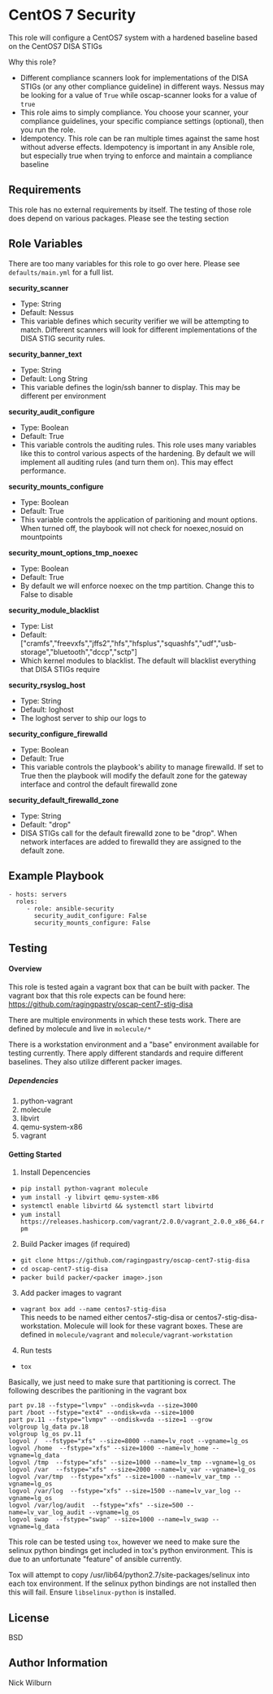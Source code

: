 CentOS 7 Security
=========

This role will configure a CentOS7 system with a hardened baseline based on the CentOS7 DISA STIGs

Why this role?
  - Different compliance scanners look for implementations of the DISA STIGs (or any other compliance guideline) in different ways. Nessus may be looking for a value of `True` while oscap-scanner looks for a value of `true`
  - This role aims to simply compliance. You choose your scanner, your compliance guidelines, your specific compiance settings (optional), then you run the role. 
  - Idempotency. This role can be ran multiple times against the same host without adverse effects. Idempotency is important in any Ansible role, but especially true when trying to enforce and maintain a compliance baseline

Requirements
------------

This role has no external requirements by itself. The testing of those role does depend on various packages. Please see the testing section

Role Variables
--------------

There are too many variables for this role to go over here. Please see `defaults/main.yml` for a full list.  

**security_scanner**
  * Type: String
  * Default: Nessus
  * This variable defines which security verifier we will be attempting to match. Different scanners will look for different implementations of the DISA STIG security rules.

**security_banner_text**
  * Type: String
  * Default: Long String
  * This variable defines the login/ssh banner to display. This may be different per environment

**security_audit_configure**
  * Type: Boolean
  * Default: True
  * This variable controls the auditing rules. This role uses many variables like this to control various aspects of the hardening. By default we will implement all auditing rules (and turn them on). This may effect performance.

**security_mounts_configure**
  * Type: Boolean
  * Default: True
  * This variable controls the application of paritioning and mount options. When turned off, the playbook will not check for noexec,nosuid on mountpoints

**security_mount_options_tmp_noexec**
  * Type: Boolean
  * Default: True
  * By default we will enforce noexec on the tmp partition. Change this to False to disable

**security_module_blacklist**
  * Type: List
  * Default: ["cramfs","freevxfs","jffs2","hfs","hfsplus","squashfs","udf","usb-storage","bluetooth","dccp","sctp"]
  * Which kernel modules to blacklist. The default will blacklist everything that DISA STIGs require

**security_rsyslog_host**
  * Type: String
  * Default: loghost
  * The loghost server to ship our logs to

**security_configure_firewalld**
  * Type: Boolean
  * Default: True
  * This variable controls the playbook's ability to manage firewalld. If set to True then the playbook will modify the default zone for the gateway interface and control the default firewalld zone

**security_default_firewalld_zone**
  * Type: String
  * Default: "drop"
  * DISA STIGs call for the default firewalld zone to be "drop". When network interfaces are added to firewalld they are assigned to the default zone.

Example Playbook
----------------

    - hosts: servers
      roles:
         - role: ansible-security
           security_audit_configure: False
           security_mounts_configure: False
           

Testing
-------

#### Overview
This role is tested again a vagrant box that can be built with packer. The vagrant box that this role expects can be found here: https://github.com/ragingpastry/oscap-cent7-stig-disa

There are multiple environments in which these tests work. There are defined by molecule and live in `molecule/*`

There is a workstation environment and a "base" environment available for testing currently. There apply different standards and require different baselines. They also utilize different packer images.


##### Dependencies
1. python-vagrant
2. molecule
3. libvirt
4. qemu-system-x86  
5. vagrant

#### Getting Started
1. Install Depencencies
  - `pip install python-vagrant molecule`
  - `yum install -y libvirt qemu-system-x86`
  - `systemctl enable libvirtd && systemctl start libvirtd`
  - `yum install https://releases.hashicorp.com/vagrant/2.0.0/vagrant_2.0.0_x86_64.rpm`
2. Build Packer images (if required)
  - `git clone https://github.com/ragingpastry/oscap-cent7-stig-disa`
  - `cd oscap-cent7-stig-disa`
  - `packer build packer/<packer image>.json`
3. Add packer images to vagrant
  - `vagrant box add --name centos7-stig-disa`  
  This needs to be named either centos7-stig-disa or centos7-stig-disa-workstation. Molecule will look for these vagrant boxes. These are defined in `molecule/vagrant` and `molecule/vagrant-workstation`
4. Run tests
  - `tox`

Basically, we just need to make sure that partitioning is correct. The following describes the paritioning in the vagrant box

```
part pv.18 --fstype="lvmpv" --ondisk=vda --size=3000
part /boot --fstype="ext4" --ondisk=vda --size=1000
part pv.11 --fstype="lvmpv" --ondisk=vda --size=1 --grow
volgroup lg_data pv.18
volgroup lg_os pv.11
logvol /  --fstype="xfs" --size=8000 --name=lv_root --vgname=lg_os
logvol /home  --fstype="xfs" --size=1000 --name=lv_home --vgname=lg_data
logvol /tmp  --fstype="xfs" --size=1000 --name=lv_tmp --vgname=lg_os
logvol /var  --fstype="xfs" --size=2000 --name=lv_var --vgname=lg_os
logvol /var/tmp  --fstype="xfs" --size=1000 --name=lv_var_tmp --vgname=lg_os
logvol /var/log  --fstype="xfs" --size=1500 --name=lv_var_log --vgname=lg_os
logvol /var/log/audit  --fstype="xfs" --size=500 --name=lv_var_log_audit --vgname=lg_os
logvol swap  --fstype="swap" --size=1000 --name=lv_swap --vgname=lg_data
```

This role can be tested using `tox`, however we need to make sure the selinux python bindings get included in tox's python environment. This is due to an unfortunate "feature" of ansible currently. 


Tox will attempt to copy /usr/lib64/python2.7/site-packages/selinux into each tox environment. If the selinux python bindings are not installed then this will fail. Ensure `libselinux-python` is installed.

License
-------

BSD

Author Information
------------------

Nick Wilburn
